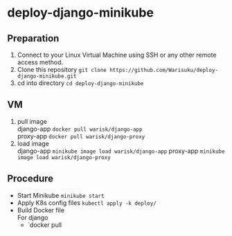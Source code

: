 # deploy-django-minikube

## Preparation
1. Connect to your Linux Virtual Machine using SSH or any other remote access method.
2. Clone this repository  `git clone https://github.com/Warisuku/deploy-django-minikube.git`
3. cd into directory `cd deploy-django-minikube`

## VM
1. pull image  
    django-app `docker pull warisk/django-app`  
    proxy-app `docker pull warisk/django-proxy`
2. load image  
    django-app `minikube image load warisk/django-app`
    proxy-app `minikube image load warisk/django-proxy`


## Procedure
- Start Minikube
`minikube start`  
- Apply K8s config files
`kubectl apply -k deploy/`  
- Build Docker file  
    For django
    - `docker pull 
